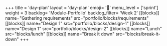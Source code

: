 +++
title = 'day-plan'
layout = 'day-plan'
emoji= '📝'
menu_level = ['sprint']
weight = 3
backlog= 'Module-Portfolio'
backlog_filter= 'Week 2'
[[blocks]]
name="Gathering requirements"
src="portfolio/blocks/requirements"
[[blocks]]
name="Design 1"
src="portfolio/blocks/design-1"
[[blocks]]
name="Design 1"
src="portfolio/blocks/design-2"
[[blocks]]
name="Lunch"
src="blocks/lunch"
[[blocks]]
name="Break it down"
src="blocks/break-it-down"
+++
